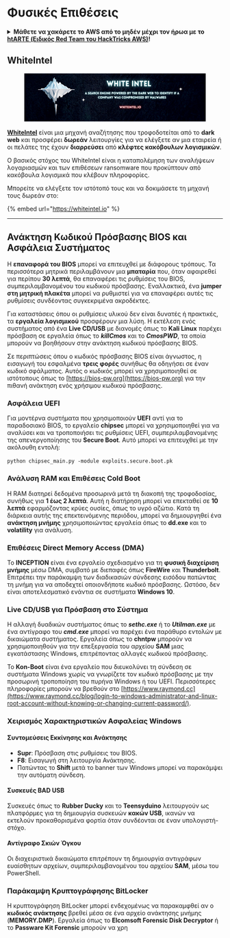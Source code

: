 # Φυσικές Επιθέσεις

<details>

<summary><strong>Μάθετε να χακάρετε το AWS από το μηδέν μέχρι τον ήρωα με το</strong> <a href="https://training.hacktricks.xyz/courses/arte"><strong>htARTE (Ειδικός Red Team του HackTricks AWS)</strong></a><strong>!</strong></summary>

Άλλοι τρόποι υποστήριξης του HackTricks:

* Αν θέλετε να δείτε την **εταιρεία σας διαφημισμένη στο HackTricks** ή να **κατεβάσετε το HackTricks σε PDF** ελέγξτε τα [**ΣΧΕΔΙΑ ΣΥΝΔΡΟΜΗΣ**](https://github.com/sponsors/carlospolop)!
* Αποκτήστε το [**επίσημο PEASS & HackTricks swag**](https://peass.creator-spring.com)
* Ανακαλύψτε [**την Οικογένεια PEASS**](https://opensea.io/collection/the-peass-family), τη συλλογή μας από αποκλειστικά [**NFTs**](https://opensea.io/collection/the-peass-family)
* **Εγγραφείτε** στην 💬 [**ομάδα Discord**](https://discord.gg/hRep4RUj7f) ή στην [**ομάδα τηλεγραφήματος**](https://t.me/peass) ή **ακολουθήστε** μας στο **Twitter** 🐦 [**@carlospolopm**](https://twitter.com/hacktricks_live)**.**
* **Μοιραστείτε τα κόλπα χάκερ σας υποβάλλοντας PRs** στα [**HackTricks**](https://github.com/carlospolop/hacktricks) και [**HackTricks Cloud**](https://github.com/carlospolop/hacktricks-cloud) αποθετήρια του github.

</details>

## WhiteIntel

<figure><img src=".gitbook/assets/image (1224).png" alt=""><figcaption></figcaption></figure>

[**WhiteIntel**](https://whiteintel.io) είναι μια μηχανή αναζήτησης που τροφοδοτείται από το **dark web** και προσφέρει **δωρεάν** λειτουργίες για να ελέγξετε αν μια εταιρεία ή οι πελάτες της έχουν **διαρρεύσει** από **κλέφτες κακόβουλων λογισμικών**.

Ο βασικός στόχος του WhiteIntel είναι η καταπολέμηση των αναλήψεων λογαριασμών και των επιθέσεων ransomware που προκύπτουν από κακόβουλα λογισμικά που κλέβουν πληροφορίες.

Μπορείτε να ελέγξετε τον ιστότοπό τους και να δοκιμάσετε τη μηχανή τους δωρεάν στο:

{% embed url="https://whiteintel.io" %}

---

## Ανάκτηση Κωδικού Πρόσβασης BIOS και Ασφάλεια Συστήματος

Η **επαναφορά του BIOS** μπορεί να επιτευχθεί με διάφορους τρόπους. Τα περισσότερα μητρικά περιλαμβάνουν μια **μπαταρία** που, όταν αφαιρεθεί για περίπου **30 λεπτά**, θα επαναφέρει τις ρυθμίσεις του BIOS, συμπεριλαμβανομένου του κωδικού πρόσβασης. Εναλλακτικά, ένα **jumper στη μητρική πλακέτα** μπορεί να ρυθμιστεί για να επαναφέρει αυτές τις ρυθμίσεις συνδέοντας συγκεκριμένα ακροδέκτες.

Για καταστάσεις όπου οι ρυθμίσεις υλικού δεν είναι δυνατές ή πρακτικές, τα **εργαλεία λογισμικού** προσφέρουν μια λύση. Η εκτέλεση ενός συστήματος από ένα **Live CD/USB** με διανομές όπως το **Kali Linux** παρέχει πρόσβαση σε εργαλεία όπως το **_killCmos_** και το **_CmosPWD_**, τα οποία μπορούν να βοηθήσουν στην ανάκτηση κωδικού πρόσβασης BIOS.

Σε περιπτώσεις όπου ο κωδικός πρόσβασης BIOS είναι άγνωστος, η εισαγωγή του εσφαλμένα **τρεις φορές** συνήθως θα οδηγήσει σε έναν κωδικό σφάλματος. Αυτός ο κωδικός μπορεί να χρησιμοποιηθεί σε ιστότοπους όπως το [https://bios-pw.org](https://bios-pw.org) για την πιθανή ανάκτηση ενός χρήσιμου κωδικού πρόσβασης.

### Ασφάλεια UEFI

Για μοντέρνα συστήματα που χρησιμοποιούν **UEFI** αντί για το παραδοσιακό BIOS, το εργαλείο **chipsec** μπορεί να χρησιμοποιηθεί για να αναλύσει και να τροποποιήσει τις ρυθμίσεις UEFI, συμπεριλαμβανομένης της απενεργοποίησης του **Secure Boot**. Αυτό μπορεί να επιτευχθεί με την ακόλουθη εντολή:

`python chipsec_main.py -module exploits.secure.boot.pk`

### Ανάλυση RAM και Επιθέσεις Cold Boot

Η RAM διατηρεί δεδομένα προσωρινά μετά τη διακοπή της τροφοδοσίας, συνήθως για **1 έως 2 λεπτά**. Αυτή η διατήρηση μπορεί να επεκταθεί σε **10 λεπτά** εφαρμόζοντας κρύες ουσίες, όπως το υγρό αζώτιο. Κατά τη διάρκεια αυτής της επεκτεινόμενης περιόδου, μπορεί να δημιουργηθεί ένα **ανάκτηση μνήμης** χρησιμοποιώντας εργαλεία όπως το **dd.exe** και το **volatility** για ανάλυση.

### Επιθέσεις Direct Memory Access (DMA)

Το **INCEPTION** είναι ένα εργαλείο σχεδιασμένο για τη **φυσική διαχείριση μνήμης** μέσω DMA, συμβατό με διεπαφές όπως **FireWire** και **Thunderbolt**. Επιτρέπει την παράκαμψη των διαδικασιών σύνδεσης εισόδου πατώντας τη μνήμη για να αποδεχτεί οποιονδήποτε κωδικό πρόσβασης. Ωστόσο, δεν είναι αποτελεσματικό ενάντια σε συστήματα **Windows 10**.

### Live CD/USB για Πρόσβαση στο Σύστημα

Η αλλαγή δυαδικών συστήματος όπως το **_sethc.exe_** ή το **_Utilman.exe_** με ένα αντίγραφο του **_cmd.exe_** μπορεί να παρέχει ένα παράθυρο εντολών με δικαιώματα συστήματος. Εργαλεία όπως το **chntpw** μπορούν να χρησιμοποιηθούν για την επεξεργασία του αρχείου **SAM** μιας εγκατάστασης Windows, επιτρέποντας αλλαγές κωδικού πρόσβασης.

Το **Kon-Boot** είναι ένα εργαλείο που διευκολύνει τη σύνδεση σε συστήματα Windows χωρίς να γνωρίζετε τον κωδικό πρόσβασης με την προσωρινή τροποποίηση του πυρήνα Windows ή του UEFI. Περισσότερες πληροφορίες μπορούν να βρεθούν στο [https://www.raymond.cc](https://www.raymond.cc/blog/login-to-windows-administrator-and-linux-root-account-without-knowing-or-changing-current-password/).

### Χειρισμός Χαρακτηριστικών Ασφαλείας Windows

#### Συντομεύσεις Εκκίνησης και Ανάκτησης

- **Supr**: Πρόσβαση στις ρυθμίσεις του BIOS.
- **F8**: Εισαγωγή στη λειτουργία Ανάκτησης.
- Πατώντας το **Shift** μετά το banner των Windows μπορεί να παρακάμψει την αυτόματη σύνδεση.

#### Συσκευές BAD USB

Συσκευές όπως το **Rubber Ducky** και το **Teensyduino** λειτουργούν ως πλατφόρμες για τη δημιουργία συσκευών **κακών USB**, ικανών να εκτελούν προκαθορισμένα φορτία όταν συνδέονται σε έναν υπολογιστή-στόχο.

#### Αντίγραφο Σκιών Όγκου

Οι διαχειριστικά δικαιώματα επιτρέπουν τη δημιουργία αντιγράφων ευαίσθητων αρχείων, συμπεριλαμβανομένου του αρχείου **SAM**, μέσω του PowerShell.

### Παράκαμψη Κρυπτογράφησης BitLocker

Η κρυπτογράφηση BitLocker μπορεί ενδεχομένως να παρακαμφθεί αν ο **κωδικός ανάκτησης** βρεθεί μέσα σε ένα αρχείο ανάκτησης μνήμης (**MEMORY.DMP**). Εργαλεία όπως το **Elcomsoft Forensic Disk Decryptor** ή το **Passware Kit Forensic** μπορούν να χρη
